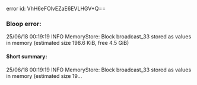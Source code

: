 error id: VhH6eFOlvEZaE6EVLHGV+Q==
### Bloop error:

25/06/18 00:19:19 INFO MemoryStore: Block broadcast_33 stored as values in memory (estimated size 198.6 KiB, free 4.5 GiB)
#### Short summary: 

25/06/18 00:19:19 INFO MemoryStore: Block broadcast_33 stored as values in memory (estimated size 19...